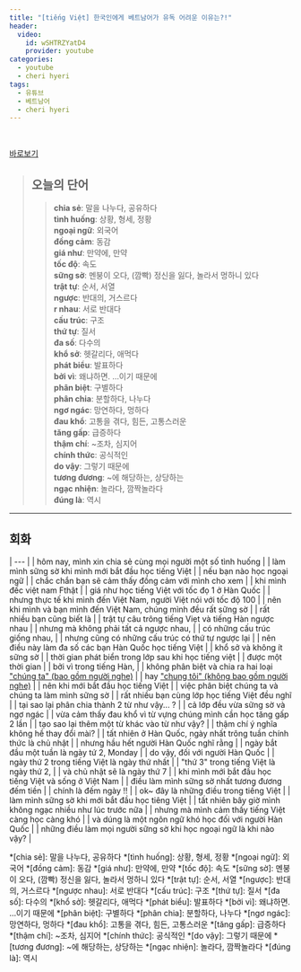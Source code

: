 ```yaml
---
title: "[tiếng Việt] 한국인에게 베트남어가 유독 어려운 이유는?!"
header:
  video:
    id: wSHTRZYatD4
    provider: youtube
categories:
  - youtube
  - cheri hyeri
tags:
  - 유튜브
  - 베트남어
  - cheri hyeri
---
```


<br>

[바로보기](https://www.youtube.com/watch?v=wSHTRZYatD4)

> ## **오늘의 단어**
>> **chia sẻ**: 말을 나누다, 공유하다  
>> **tình huống**: 상황, 형세, 정황  
>> **ngoại ngữ**: 외국어  
>> **đồng cảm**: 동감  
>> **giá như**: 만약에, 만약  
>> **tốc độ**: 속도  
>> **sững sờ**: 멘붕이 오다, (깜빡) 정신을 잃다, 놀라서 멍하니 있다  
>> **trật tự**: 순서, 서열  
>> **ngược**: 반대의, 거스르다  
>> **r nhau**: 서로 반대다  
>> **cấu trúc**: 구조  
>> **thứ tự**: 질서  
>> **đa số**: 다수의  
>> **khổ sở**: 헷갈리다, 애먹다  
>> **phát biểu**: 발표하다  
>> **bởi vì**: 왜냐하면. …이기 때문에  
>> **phân biệt**: 구별하다  
>> **phân chia**: 분할하다, 나누다  
>> **ngơ ngác**: 망연하다, 멍하다  
>> **đau khổ**: 고통을 겪다, 힘든, 고통스러운  
>> **tăng gấp**: 급증하다  
>> **thậm chí**: ~조차, 심지어  
>> **chính thức**: 공식적인  
>> **do vậy**: 그렇기 때문에  
>> **tương đương**: ~에 해당하는, 상당하는  
>> **ngạc nhiện**: 놀라다, 깜짝놀라다  
>> **đúng là**: 역시  
---

## 회화

| --- |
| hôm nay, mình xin chia sẻ cùng mọi người một số tình huống |
| làm mình sững sờ khi mình mới bắt đầu học tiếng Việt |
| nếu bạn nào học ngoại ngữ |
| chắc chắn bạn sẽ cảm thấy đồng cảm với mình cho xem |
| khi mình đếc việt nam Fthật |
| giá như học tiếng Việt với tốc đọ 1 ở Hàn Quốc |
| nhưng thực tế khi mình đến Việt Nam, người Việt nói với tốc độ 100 |
| nên khi mình và bạn mình đến Việt Nam, chúng mình đều rất sững sờ |
| rất nhiều bạn cũng biết là |
| trật tự câu trông tiếng Viẹt và tiếng Hàn ngược nhau |
| nhưng mà không phải tất cả ngược nhau, |
| có những cấu trúc giống nhau, |
| nhưng cũng có những cấu trúc có thứ tự ngược lại |
| nên điều này làm đa số các bạn Hàn Quốc học tiếng Việt |
| khổ sở và không ít sững sờ |
| thời gian phát biển trong lớp sau khi học tiếng việt |
| được một thời gian |
| bởi vì trong tiếng Hàn, |
| không phân biệt và chia ra hai loại <u>"chúng ta" (bao gồm người nghe)</u> |
| hay <u>"chung tôi" (không bao gồm người nghe)</u> |
| nên khi mới bắt đầu học tiếng Việt |
| việc phân biệt chúng ta và chúng ta làm mình sững sờ |
| rất nhiều bạn cùng lớp học tiếng Việt đều nghĩ |
| tại sao lại phân chia thành 2 từ như vậy... ? |
| cả lớp đều vừa sững sờ và ngơ ngác |
| vừa cảm thấy đau khổ vì từ vựng chúng mình cần học tăng gấp 2 lần |
| tạo sao lại thêm một từ khác vào từ như vậy? |
| thậm chí ý nghĩa không hề thay đổi mài? |
| tất nhiên ở Hàn Quốc, ngày nhất trông tuần chính thức là chủ nhật |
| nhưng hầu hết người Hàn Quốc nghĩ rằng |
| ngày bắt đầu một tuần là ngày tứ 2, Monday |
| do vậy, đối với người Hàn Quốc |
| ngày thứ 2 trong tiếng Việt là ngày thứ nhất |
| "thứ 3" trong tiếng Việt là ngày thứ 2, |
| và chủ nhật sẽ là ngày thứ 7 |
| khi mình mới bắt đầu học tiếng Việt và sống ở Việt Nam |
| điều làm mình sững sờ nhất tương đương đếm tiền |
| chính là đếm ngày !! |
| ok~ đây là những điều trong tiếng Việt |
| làm mình sững sờ khi mới bắt đầu học tiêng Việt |
| tất nhiên bây giờ mình không ngạc nhiều như lúc trước nữa |
| nhưng mà mình cảm thấy tiếng Việt càng học càng khó |
| và dúng là một ngôn ngữ khó học đối với người Hàn Quốc |
| những điều làm mọi người sững sờ khi học ngoại ngữ là khi nào vậy? |


*[chia sẻ]: 말을 나누다, 공유하다
*[tình huống]: 상황, 형세, 정황
*[ngoại ngữ]: 외국어
*[đồng cảm]: 동감
*[giá như]: 만약에, 만약
*[tốc độ]: 속도
*[sững sờ]: 멘붕이 오다, (깜빡) 정신을 잃다, 놀라서 멍하니 있다
*[trật tự]: 순서, 서열
*[ngược]: 반대의, 거스르다
*[ngược nhau]: 서로 반대다
*[cấu trúc]: 구조
*[thứ tự]: 질서
*[đa số]: 다수의
*[khổ sở]: 헷갈리다, 애먹다
*[phát biểu]: 발표하다
*[bởi vì]: 왜냐하면. …이기 때문에
*[phân biệt]: 구별하다
*[phân chia]: 분할하다, 나누다
*[ngơ ngác]: 망연하다, 멍하다
*[đau khổ]: 고통을 겪다, 힘든, 고통스러운
*[tăng gấp]: 급증하다
*[thậm chí]: ~조차, 심지어
*[chính thức]: 공식적인
*[do vậy]: 그렇기 때문에
*[tương đương]: ~에 해당하는, 상당하는
*[ngạc nhiện]: 놀라다, 깜짝놀라다
*[đúng là]: 역시